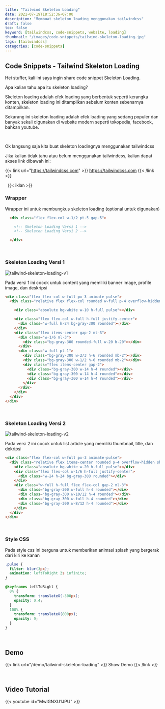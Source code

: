```yaml
---
title: "Tailwind Skeleton Loading"
date: 2021-07-19T18:52:36+07:00
description: "Membuat skeleton loading menggunakan tailwindcss"
draft: false
toc: false
keyword: [tailwindcss, code-snippets, website, loading]
thumbnail: "/images/code-snippets/tailwind-skeleton-loading.jpg"
tags: [tailwindcss]
categories: [code-snippets]
---
```


## Code Snippets - Tailwind Skeleton Loading
Hei stuffer, kali ini saya ingin share code snippet Skeleton Loading.

Apa kalian tahu apa itu skeleton loading?

Skeleton loading adalah efek loading yang berbentuk seperti kerangka konten, skeleton loading ini ditampilkan sebelum konten sebenarnya ditampilkan.

Sekarang ini skeleton loading adalah efek loading yang sedang populer dan banyak sekali digunakan di website modern seperti tokopedia, facebook, bahkan youtube.

&nbsp;

Ok langsung saja kita buat skeleton loadingnya menggunakan tailwindcss

Jika kalian tidak tahu atau belum menggunakan tailwindcss, kalian dapat akses link dibawah ini:

{{< link url="https://tailwindcss.com" >}}
  https://tailwindcss.com
{{< /link >}}

&nbsp;
{{< iklan >}}

### Wrapper
Wrapper ini untuk membungkus skeleton loading (optional untuk digunakan)
```html
  <div class="flex flex-col w-1/2 pt-5 gap-5">

    <!-- Skeleton Loading Versi 1 -->
    <!-- Skeleton Loading Versi 2 -->

  </div>
```

&nbsp;

### Skeleton Loading Versi 1

![tailwind-skeleton-loading-v1](/images/code-snippets/tailwind-skeleton-loading-v1.jpg)

Pada versi 1 ini cocok untuk content yang memiliki banner image, profile image, dan deskripsi
```html
<div class="flex flex-col w-full px-3 animate-pulse">
  <div class="relative flex flex-col rounded w-full p-4 overflow-hidden shadow bg-white">

    <div class="absolute bg-white w-10 h-full pulse"></div>

    <div class="flex flex-col w-full h-full justify-center">
      <div class="w-full h-24 bg-gray-300 rounded"></div>
    </div>
    <div class="flex items-center gap-2 mt-3">
      <div class="w-1/6 ml-3">
        <div class="bg-gray-300 rounded-full w-20 h-20"></div>
      </div>
      <div class="w-full pl-1">
        <div class="bg-gray-300 w-2/3 h-6 rounded mb-2"></div>
        <div class="bg-gray-300 w-1/2 h-6 rounded mb-2"></div>
        <div class="flex items-center gap-2">
          <div class="bg-gray-300 w-14 h-4 rounded"></div>
          <div class="bg-gray-300 w-14 h-4 rounded"></div>
          <div class="bg-gray-300 w-14 h-4 rounded"></div>
        </div>
      </div>  
    </div>
  </div>
</div>
```

&nbsp;

### Skeleton Loading Versi 2

![tailwind-skeleton-loading-v2](/images/code-snippets/tailwind-skeleton-loading-v2.jpg)

Pada versi 2 ini cocok untuk list article yang memiliki thumbnail, title, dan dekripsi
```html
<div class="flex flex-col w-full px-3 animate-pulse">
  <div class="relative flex items-center rounded p-4 overflow-hidden shadow bg-white">
    <div class="absolute bg-white w-20 h-full pulse"></div>
    <div class="flex flex-col w-1/6 h-full justify-center">
      <div class="w-24 h-24 bg-gray-300 rounded"></div>
    </div>
    <div class="w-full h-full flex flex-col gap-2 ml-3">
      <div class="bg-gray-300 w-full h-4 rounded"></div>
      <div class="bg-gray-300 w-10/12 h-4 rounded"></div>
      <div class="bg-gray-300 w-full h-4 rounded"></div>
      <div class="bg-gray-300 w-8/12 h-4 rounded"></div>
    </div>
  </div>
</div>
```

&nbsp;

### Style CSS
Pada style css ini berguna untuk memberikan animasi splash yang bergerak dari kiri ke kanan
```css
.pulse {
  filter: blur(3px);
  animation: leftToRight 2s infinite;
}

@keyframes leftToRight {
  0% {
    transform: translateX(-300px);
    opacity: 0.4;
  }
  100% {
    transform: translateX(800px);
    opacity: 0;
  }
}
```

&nbsp;

## Demo
{{< link url="/demo/tailwind-skeleton-loading" >}}
  Show Demo
{{< /link >}}

&nbsp;

## Video Tutorial
{{< youtube id="MwlGNXU1JPU" >}}
